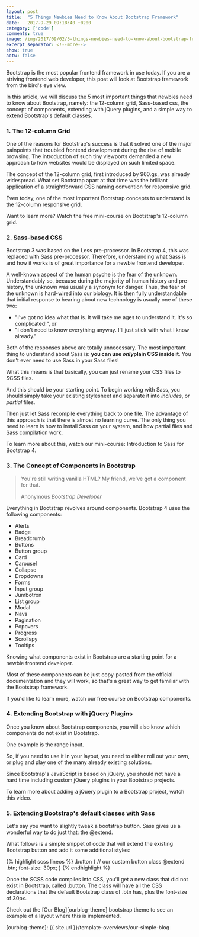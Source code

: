 ```yaml
---
layout: post
title:  "5 Things Newbies Need to Know About Bootstrap Framework"
date:   2017-9-29 09:18:40 +0200
category: ['code']
comments: true
image: /img/2017/09/02/5-things-newbies-need-to-know-about-bootstrap-framework.png
excerpt_separator: <!--more-->
show: true
aotw: false
---
```


Bootstrap is the most popular frontend framework in use today. If you are a striving frontend web developer, this post will look at Bootstrap framework from the bird's eye view. 

In this article, we will discuss the 5 most important things that newbies need to know about Bootstrap, namely: the 12-column grid, Sass-based css, the concept of components, extending with jQuery plugins, and a simple way to extend Bootstrap's default classes.

<!--more-->

<h3>1. The 12-column Grid</h3>

One of the reasons for Bootstrap's success is that it solved one of the major painpoints that troubled frontend development during the rise of mobile browsing. The introduction of such tiny viewports demanded a new approach to how websites would be displayed on such limited space. 

The concept of the 12-column grid, first introduced by 960.gs, was already widespread. What set Bootstrap apart at that time was the brilliant application of a straightforward CSS naming convention for responsive grid. 

Even today, one of the most important Bootstrap concepts to understand is the 12-column responsive grid. 

Want to learn more? Watch the free mini-course on Bootstrap's 12-column grid.

<h3>2. Sass-based CSS</h3>

Bootstrap 3 was based on the Less pre-processor. In Bootstrap 4, this was replaced with Sass pre-processor. Therefore, understanding what Sass is and how it works is of great importance for a newbie frontend developer.

A well-known aspect of the human psyche is the fear of the unknown. Understandably so, because during the majority of human history and pre-history, the unknown was usually a synonym for danger. Thus, the fear of the unknown is hard-wired into our biology. It is then fully understandable that initial response to hearing about new technology is usually one of these two:
<ul>
    <li>
        "I've got no idea what that is. It will take me ages to understand it. It's so complicated!", or
    </li>
    <li>
        "I don't need to know everything anyway. I'll just stick with what I know already."
    </li>
</ul>

Both of the responses above are totally unnecessary. The most important thing to understand about Sass is: <strong>you can use <em>only</em>plain CSS inside it</strong>. You don't ever need to use Sass in your Sass files!

What this means is that basically, you can just rename your CSS files to SCSS files.

And this should be your starting point. To begin working with Sass, you should simply take your existing stylesheet and separate it into <em>includes</em>, or <em>partial</em> files. 

Then just let Sass recompile everything back to one file. The advantage of this approach is that there is almost no learning curve. The only thing you need to learn is how to install Sass on your system, and how partial files and Sass compilation work. 

To learn more about this, watch our mini-course: Introduction to Sass for Bootstrap 4.


<h3>3. The Concept of Components in Bootstrap</h3>

<blockquote class="blockquote">
    <p class="mb-0">You're still writing vanilla HTML? My friend, we've got a component for that.</p>
    <footer class="blockquote-footer">Anonymous <cite title="Source Title">Bootstrap Developer</cite></footer>
</blockquote>

Everything in Bootstrap revolves around components. Bootstrap 4 uses the following components:
<ul>
    <li>
        Alerts
    </li>
    <li>
        Badge
    </li>
    <li>
        Breadcrumb
    </li>
    <li>
        Buttons
    </li>
    <li>
        Button group
    </li>
    <li>
        Card
    </li>
    <li>
        Carousel 
    </li>
    <li>
        Collapse
    </li>
    <li>
        Dropdowns
    </li>
    <li>
        Forms
    </li>
    <li>
        Input group
    </li>
    <li>
        Jumbotron
    </li>
    <li>
        List group
    </li>
    <li>
        Modal
    </li>
    <li>
        Navs
    </li>
    <li>
        Pagination
    </li>
    <li>
        Popovers
    </li>
    <li>
        Progress
    </li>
    <li>
        Scrollspy
    </li>
    <li>
        Tooltips
    </li>
</ul>

Knowing what components exist in Bootstrap are a starting point for a newbie frontend developer. 

Most of these components can be just copy-pasted from the official documentation and they will work, so that's a great way to get familiar with the Bootstrap framework.

If you'd like to learn more, watch our free course on Bootstrap components.


<h3>4. Extending Bootstrap with jQuery Plugins</h3>

Once you know about Bootstrap components, you will also know which components do not exist in Bootstrap. 

One example is the range input. 

So, if you need to use it in your layout, you need to either roll out your own, or plug and play one of the many already existing solutions. 

Since Bootstrap's JavaScript is based on jQuery, you should not have a hard time including custom jQuery plugins in your Bootstrap projects.

To learn more about adding a jQuery plugin to a Bootstrap project, watch this video.

<h3>5. Extending Bootstrap's default classes with Sass</h3>

Let's say you want to slightly tweak a bootstrap button. Sass gives us a wonderful way to do just that: the @extend.

What follows is a simple snippet of code that will extend the existing Bootstrap button and add it some additional styles:

<div>
{% highlight scss lineos %}
  .button { // our custom button class
    @extend .btn;
    font-size: 30px;
  }
{% endhighlight %}  
</div>

Once the SCSS code compiles into CSS, you'll get a new class that did not exist in Bootstrap, called .button. The class will have all the CSS declarations that the default Bootstrap class of .btn has, plus the font-size of 30px.

Check out the [Our Blog][ourblog-theme] bootstrap theme to see an example of a layout where this is implemented.

[ourblog-theme]: {{ site.url }}/template-overviews/our-simple-blog
